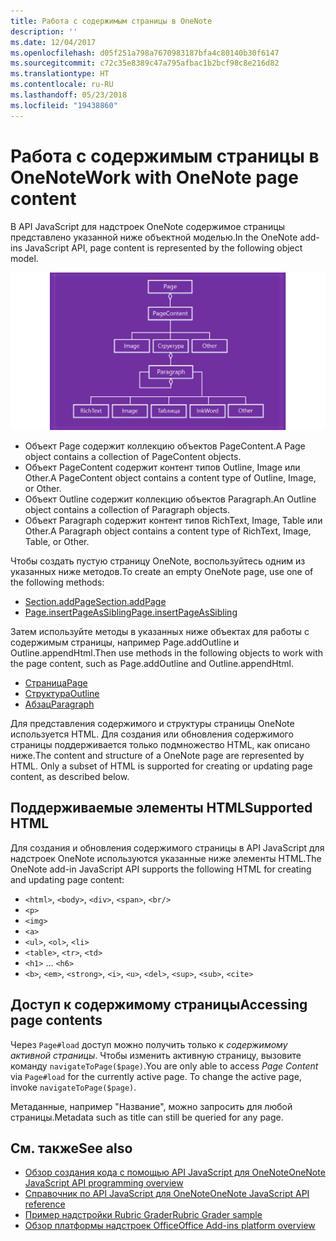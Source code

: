 ```yaml
---
title: Работа с содержимым страницы в OneNote
description: ''
ms.date: 12/04/2017
ms.openlocfilehash: d05f251a798a7670983187bfa4c80140b30f6147
ms.sourcegitcommit: c72c35e8389c47a795afbac1b2bcf98c8e216d82
ms.translationtype: HT
ms.contentlocale: ru-RU
ms.lasthandoff: 05/23/2018
ms.locfileid: "19438860"
---
```

# <a name="work-with-onenote-page-content"></a><span data-ttu-id="2c01b-102">Работа с содержимым страницы в OneNote</span><span class="sxs-lookup"><span data-stu-id="2c01b-102">Work with OneNote page content</span></span> 

<span data-ttu-id="2c01b-103">В API JavaScript для надстроек OneNote содержимое страницы представлено указанной ниже объектной моделью.</span><span class="sxs-lookup"><span data-stu-id="2c01b-103">In the OneNote add-ins JavaScript API, page content is represented by the following object model.</span></span>

  ![Схема объектной модели страницы OneNote](../images/one-note-om-page.png)

- <span data-ttu-id="2c01b-105">Объект Page содержит коллекцию объектов PageContent.</span><span class="sxs-lookup"><span data-stu-id="2c01b-105">A Page object contains a collection of PageContent objects.</span></span>
- <span data-ttu-id="2c01b-106">Объект PageContent содержит контент типов Outline, Image или Other.</span><span class="sxs-lookup"><span data-stu-id="2c01b-106">A PageContent object contains a content type of Outline, Image, or Other.</span></span>
- <span data-ttu-id="2c01b-107">Объект Outline содержит коллекцию объектов Paragraph.</span><span class="sxs-lookup"><span data-stu-id="2c01b-107">An Outline object contains a collection of Paragraph objects.</span></span>
- <span data-ttu-id="2c01b-108">Объект Paragraph содержит контент типов RichText, Image, Table или Other.</span><span class="sxs-lookup"><span data-stu-id="2c01b-108">A Paragraph object contains a content type of RichText, Image, Table, or Other.</span></span>

<span data-ttu-id="2c01b-109">Чтобы создать пустую страницу OneNote, воспользуйтесь одним из указанных ниже методов.</span><span class="sxs-lookup"><span data-stu-id="2c01b-109">To create an empty OneNote page, use one of the following methods:</span></span>

- [<span data-ttu-id="2c01b-110">Section.addPage</span><span class="sxs-lookup"><span data-stu-id="2c01b-110">Section.addPage</span></span>](https://dev.office.com/reference/add-ins/onenote/section#addpagetitle-string)
- [<span data-ttu-id="2c01b-111">Page.insertPageAsSibling</span><span class="sxs-lookup"><span data-stu-id="2c01b-111">Page.insertPageAsSibling</span></span>](https://dev.office.com/reference/add-ins/onenote/page#insertpageassiblinglocation-string-title-string)

<span data-ttu-id="2c01b-112">Затем используйте методы в указанных ниже объектах для работы с содержимым страницы, например Page.addOutline и Outline.appendHtml.</span><span class="sxs-lookup"><span data-stu-id="2c01b-112">Then use methods in the following objects to work with the page content, such as Page.addOutline and Outline.appendHtml.</span></span> 

- [<span data-ttu-id="2c01b-113">Страница</span><span class="sxs-lookup"><span data-stu-id="2c01b-113">Page</span></span>](https://dev.office.com/reference/add-ins/onenote/page)
- [<span data-ttu-id="2c01b-114">Структура</span><span class="sxs-lookup"><span data-stu-id="2c01b-114">Outline</span></span>](https://dev.office.com/reference/add-ins/onenote/outline)
- [<span data-ttu-id="2c01b-115">Абзац</span><span class="sxs-lookup"><span data-stu-id="2c01b-115">Paragraph</span></span>](https://dev.office.com/reference/add-ins/onenote/paragraph)

<span data-ttu-id="2c01b-p101">Для представления содержимого и структуры страницы OneNote используется HTML. Для создания или обновления содержимого страницы поддерживается только подмножество HTML, как описано ниже.</span><span class="sxs-lookup"><span data-stu-id="2c01b-p101">The content and structure of a OneNote page are represented by HTML. Only a subset of HTML is supported for creating or updating page content, as described below.</span></span>

## <a name="supported-html"></a><span data-ttu-id="2c01b-118">Поддерживаемые элементы HTML</span><span class="sxs-lookup"><span data-stu-id="2c01b-118">Supported HTML</span></span>

<span data-ttu-id="2c01b-119">Для создания и обновления содержимого страницы в API JavaScript для надстроек OneNote используются указанные ниже элементы HTML.</span><span class="sxs-lookup"><span data-stu-id="2c01b-119">The OneNote add-in JavaScript API supports the following HTML for creating and updating page content:</span></span>

- <span data-ttu-id="2c01b-120">`<html>`, `<body>`, `<div>`, `<span>`, `<br/>`</span><span class="sxs-lookup"><span data-stu-id="2c01b-120"></span></span> 
- `<p>`
- `<img>`
- `<a>`
- <span data-ttu-id="2c01b-121">`<ul>`, `<ol>`, `<li>`</span><span class="sxs-lookup"><span data-stu-id="2c01b-121"></span></span> 
- <span data-ttu-id="2c01b-122">`<table>`, `<tr>`, `<td>`</span><span class="sxs-lookup"><span data-stu-id="2c01b-122"></span></span>
- <span data-ttu-id="2c01b-123">`<h1>` ... `<h6>`</span><span class="sxs-lookup"><span data-stu-id="2c01b-123"></span></span>
- <span data-ttu-id="2c01b-124">`<b>`, `<em>`, `<strong>`, `<i>`, `<u>`, `<del>`, `<sup>`, `<sub>`, `<cite>`</span><span class="sxs-lookup"><span data-stu-id="2c01b-124"></span></span>

## <a name="accessing-page-contents"></a><span data-ttu-id="2c01b-125">Доступ к содержимому страницы</span><span class="sxs-lookup"><span data-stu-id="2c01b-125">Accessing page contents</span></span>

<span data-ttu-id="2c01b-p102">Через `Page#load` доступ можно получить только к *содержимому активной страницы*. Чтобы изменить активную страницу, вызовите команду `navigateToPage($page)`.</span><span class="sxs-lookup"><span data-stu-id="2c01b-p102">You are only able to access *Page Content* via `Page#load` for the currently active page. To change the active  page, invoke `navigateToPage($page)`.</span></span>

<span data-ttu-id="2c01b-128">Метаданные, например "Название", можно запросить для любой страницы.</span><span class="sxs-lookup"><span data-stu-id="2c01b-128">Metadata such as title can still be queried for any page.</span></span>

## <a name="see-also"></a><span data-ttu-id="2c01b-129">См. также</span><span class="sxs-lookup"><span data-stu-id="2c01b-129">See also</span></span>

- [<span data-ttu-id="2c01b-130">Обзор создания кода с помощью API JavaScript для OneNote</span><span class="sxs-lookup"><span data-stu-id="2c01b-130">OneNote JavaScript API programming overview</span></span>](onenote-add-ins-programming-overview.md)
- [<span data-ttu-id="2c01b-131">Справочник по API JavaScript для OneNote</span><span class="sxs-lookup"><span data-stu-id="2c01b-131">OneNote JavaScript API reference</span></span>](https://dev.office.com/reference/add-ins/onenote/onenote-add-ins-javascript-reference)
- [<span data-ttu-id="2c01b-132">Пример надстройки Rubric Grader</span><span class="sxs-lookup"><span data-stu-id="2c01b-132">Rubric Grader sample</span></span>](https://github.com/OfficeDev/OneNote-Add-in-Rubric-Grader)
- [<span data-ttu-id="2c01b-133">Обзор платформы надстроек Office</span><span class="sxs-lookup"><span data-stu-id="2c01b-133">Office Add-ins platform overview</span></span>](../overview/office-add-ins.md)
